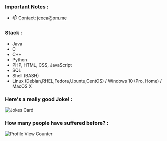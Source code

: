 <!--
### Hi there 👋
**JCOCA-Tech/JCOCA-Tech** is a ✨ _special_ ✨ repository because its `README.md` (this file) appears on your GitHub profile.
Here are some ideas to get you started:
-->

### Important Notes : <br>
- 📫 Contact: [jcoca@pm.me](mailto:jcoca@pm.me)

### Stack :<br>
- Java
- C
- C++
- Python
- PHP, HTML, CSS, JavaScript
- SQL
- Shell (BASH)
- Linux (Debian,RHEL,Fedora,Ubuntu,CentOS) / Windows 10 (Pro, Home) / MacOS X

### Here's a really good Joke! :<br>

![Jokes Card](https://readme-jokes.vercel.app/api)
### How many people have suffered before? : <br>

![Profile View Counter](https://komarev.com/ghpvc/?username=JCOCA-Tech)
<br>
